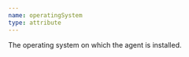 ```yaml
---
name: operatingSystem
type: attribute
---
```


The operating system on which the agent is installed.